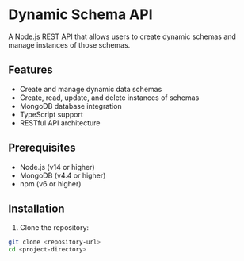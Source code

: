 # Dynamic Schema API

A Node.js REST API that allows users to create dynamic schemas and manage instances of those schemas.

## Features

- Create and manage dynamic data schemas
- Create, read, update, and delete instances of schemas
- MongoDB database integration
- TypeScript support
- RESTful API architecture

## Prerequisites

- Node.js (v14 or higher)
- MongoDB (v4.4 or higher)
- npm (v6 or higher)

## Installation

1. Clone the repository:
```bash
git clone <repository-url>
cd <project-directory>